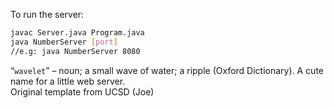 To run the server:
```bash
javac Server.java Program.java
java NumberServer [port]
//e.g: java NumberServer 8080
```

“`wavelet`” – noun; a small wave of water; a ripple (Oxford Dictionary). A cute name for a little web server.  
Original template from UCSD (Joe)
